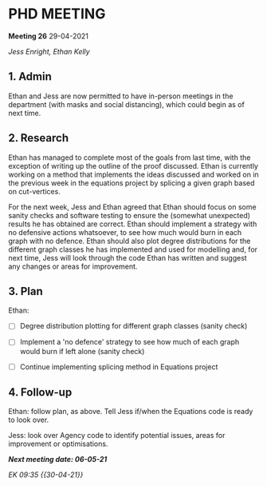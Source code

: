 # PHD MEETING

__Meeting 26__
29-04-2021


_Jess Enright,_
_Ethan Kelly_


## 1. Admin

Ethan and Jess are now permitted to have in-person meetings in the department (with masks and social distancing), which could begin as of next time.


## 2. Research

Ethan has managed to complete most of the goals from last time, with the exception of writing up the outline of the proof discussed. Ethan is currently working on a method that implements the ideas discussed and worked on in the previous week in the equations project by splicing a given graph based on cut-vertices.

For the next week, Jess and Ethan agreed that Ethan should focus on some sanity checks and software testing to ensure the (somewhat unexpected) results he has obtained are correct. Ethan should implement a strategy with no defensive actions whatsoever, to see how much would burn in each graph with no defence.  Ethan should also plot degree distributions for the different graph classes he has implemented and used for modelling and, for next time, Jess will look through the code Ethan has written and suggest any changes or areas for improvement.


## 3. Plan

Ethan:
- [ ] Degree distribution plotting for different graph classes (sanity check)
- [ ] Implement a 'no defence' strategy to see how much of each graph would burn if left alone (sanity check)
- [ ] Continue implementing splicing method in Equations project


## 4. Follow-up

Ethan: follow plan, as above. Tell Jess if/when the Equations code is ready to look over.

Jess: look over Agency code to identify potential issues, areas for improvement or optimisations.


**_Next meeting date: 06-05-21_**



_EK 09:35 {{30-04-21}}_
